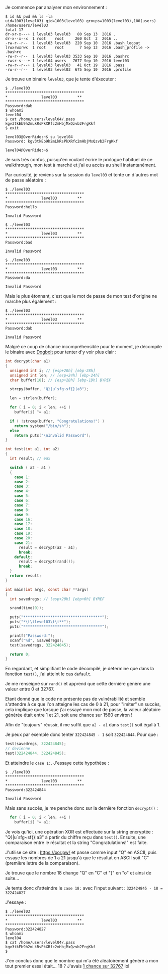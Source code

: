 Je commence par analyser mon environnement :

```
$ id && pwd && ls -la
uid=1003(level03) gid=1003(level03) groups=1003(level03),100(users)
/home/users/level03
total 17
dr-xr-x---+ 1 level03 level03   80 Sep 13  2016 .
dr-x--x--x  1 root    root     260 Oct  2  2016 ..
-rw-r--r--  1 level03 level03  220 Sep 10  2016 .bash_logout
lrwxrwxrwx  1 root    root       7 Sep 13  2016 .bash_profile -> .bashrc
-rw-r--r--  1 level03 level03 3533 Sep 10  2016 .bashrc
-rwsr-s---+ 1 level04 users   7677 Sep 10  2016 level03
-rw-r--r--+ 1 level03 level03   41 Oct 19  2016 .pass
-rw-r--r--  1 level03 level03  675 Sep 10  2016 .profile
```

Je trouve un binaire `level03`, que je tente d'éxecuter :

```
$ ./level03
***********************************
*               level03         **
***********************************
Password:dab
$ whoami
level04
$ cat /home/users/level04/.pass
kgv3tkEb9h2mLkRsPkXRfc2mHbjMxQzvb2FrgKkf
$ exit

level03@OverRide:~$ su level04
Password: kgv3tkEb9h2mLkRsPkXRfc2mHbjMxQzvb2FrgKkf

level04@OverRide:~$
```

Je suis très confus, puisqu'en voulant écrire le prologue habituel de ce walkthrough, mon test à marché et j'ai eu accès au shell instantanément.

Par curiosité, je reviens sur la session du `level03` et tente un d'autres mot de passe aléatoire :

```
$ ./level03
***********************************
*               level03         **
***********************************
Password:hello

Invalid Password

$ ./level03
***********************************
*               level03         **
***********************************
Password:bad

Invalid Password

$ ./level03
***********************************
*               level03         **
***********************************
Password:da

Invalid Password
```

Mais le plus étonnant, c'est que le mot de passe de mon test d'origine ne marche plus également :

```
$ ./level03
***********************************
*               level03         **
***********************************
Password:dab

Invalid Password
```

Malgré ce coup de chance incompréhensible pour le moment, je décompile le binaire avec [Dogbolt](https://dogbolt.org/?id=5794bb2b-b8b6-4ff4-b1f8-61bab5dffc14#Hex-Rays=183) pour tenter d'y voir plus clair :

```c
int decrypt(char a1)
{
  unsigned int i; // [esp+20h] [ebp-28h]
  unsigned int len; // [esp+24h] [ebp-24h]
  char buffer[18]; // [esp+2Bh] [ebp-1Dh] BYREF

  strcpy(buffer, "Q}|u`sfg~sf{}|a3");

  len = strlen(buffer);

  for ( i = 0; i < len; ++i )
    buffer[i] ^= a1;

  if ( !strcmp(buffer, "Congratulations!") )
    return system("/bin/sh");
  else
    return puts("\nInvalid Password");
}

int test(int a1, int a2)
{
  int result; // eax

  switch ( a2 - a1 )
  {
    case 1:
    case 2:
    case 3:
    case 4:
    case 5:
    case 6:
    case 7:
    case 8:
    case 9:
    case 16:
    case 17:
    case 18:
    case 19:
    case 20:
    case 21:
      result = decrypt(a2 - a1);
      break;
    default:
      result = decrypt(rand());
      break;
  }
  return result;
}

int main(int argc, const char **argv)
{
  int savedregs; // [esp+20h] [ebp+0h] BYREF

  srand(time(0));

  puts("***********************************");
  puts("*\t\tlevel03\t\t**");
  puts("***********************************");

  printf("Password:");
  scanf("%d", &savedregs);
  test(savedregs, 322424845);

  return 0;
}
```

En regardant, et simplifiant le code décompilé, je détermine que dans la fonction `test()`, j'ai atteint le cas `default`.

Je me renseigne sur `rand()` et apprend que cette dernière génère une valeur entre 0 et 32767.

Etant donné que le code ne présente pas de vulnérabilité et semble s'attendre à ce que l'on atteigne les cas de 0 à 21, pour "imiter" un succès, cela implique que lorsque j'ai essayé mon mot de passe, la valeur aléatoire générée était entre 1 et 21, soit une chance sur 1560 environ !

Afin de "toujours" réussir, il me suffit que `a2 - a1` dans `test()` soit égal à 1.

Je peux par exemple donc tenter `322424845 - 1` soit `322424844`. 
Pour que :

```c
test(savedregs, 322424845);
// devienne
test(322424844, 322424845);
```

Et atteindre le `case 1:`. J'essaye cette hypothèse :

```
$ ./level03
***********************************
*               level03         **
***********************************
Password:322424844

Invalid Password
```

Mais sans succès, je me penche donc sur la dernière fonction `decrypt()` :

```c
  for ( i = 0; i < len; ++i )
    buffer[i] ^= a1;
```

Je vois qu'ici, une opération XOR est effectuée sur la string encryptée : "Q}|u\`sfg~sf{}|a3" à partir du chiffre reçu dans `test()`. Ensuite, une comparaison entre le résultat et la string "Congratulations!" est faite.

J'utilise ce site : https://xor.pw/ et passe comme input "Q" en ASCII, puis essaye les nombres de 1 a 21 jusqu'à que le résultat en ASCII soit "C" (première lettre de la comparaison).

Je trouve que le nombre 18 change "Q" en "C" et "}" en "o" et ainsi de suite...

Je tente donc d'atteindre le `case 18:` avec l'input suivant : `322424845 - 18 = 322424827`

J'essaye :

```
$ ./level03
***********************************
*               level03         **
***********************************
Password:322424827
$ whoami
level04
$ cat /home/users/level04/.pass
kgv3tkEb9h2mLkRsPkXRfc2mHbjMxQzvb2FrgKkf
$
```

J'en conclus donc que le nombre qui m'a été aléatoirement généré a mon tout premier essai était... 18 ?
J'avais [1 chance sur 32767](https://www.tutorialspoint.com/c_standard_library/c_function_rand.htm) lol